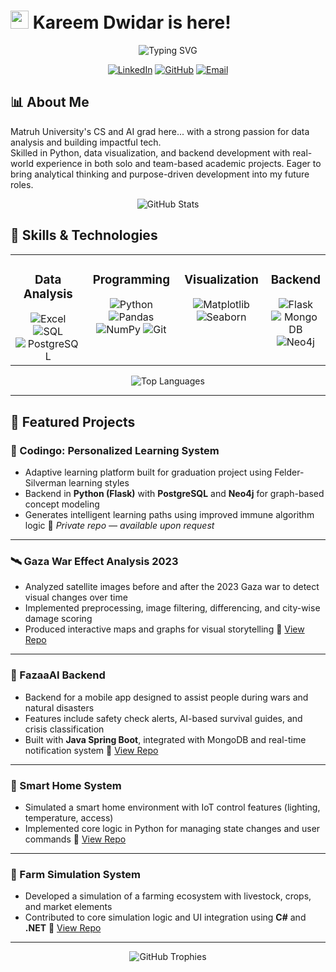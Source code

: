 # <img src="https://raw.githubusercontent.com/TheDudeThatCode/TheDudeThatCode/master/Assets/Hi.gif" width="29px"> Kareem Dwidar is here!

<div align="center">
  <img src="https://readme-typing-svg.herokuapp.com?font=Fira+Code&pause=1000&color=0969DA&center=true&vCenter=true&width=435&lines=Data+Analyst;Computer+Science+Graduate" alt="Typing SVG" />
</div>

<p align="center">
  <a href="https://www.linkedin.com/in/kareem-dwidar/"><img src="https://img.shields.io/badge/LinkedIn-0077B5?style=for-the-badge&logo=linkedin&logoColor=white" alt="LinkedIn" /></a>
  <a href="https://github.com/Kareem06Dwidar"><img src="https://img.shields.io/badge/GitHub-100000?style=for-the-badge&logo=github&logoColor=white" alt="GitHub" /></a>
  <a href="mailto:kareemdwidarr@gmail.com"><img src="https://img.shields.io/badge/Email-D14836?style=for-the-badge&logo=gmail&logoColor=white" alt="Email" /></a>
</p>

## 📊 About Me

Matruh University's CS and AI grad here... with a strong passion for data analysis and building impactful tech.  
Skilled in Python, data visualization, and backend development with real-world experience in both solo and team-based academic projects. Eager to bring analytical thinking and purpose-driven development into my future roles.

<p align="center">
  <img src="https://github-readme-stats.vercel.app/api?username=Kareem06Dwidar&show_icons=true&theme=tokyonight&hide_border=true" alt="GitHub Stats" />
</p>

## 🚀 Skills & Technologies

<table>
  <tr>
       <td valign="top" width="33%">
      <h3 align="center">Data Analysis</h3>
      <div align="center">  
        <img src="https://img.shields.io/badge/Excel-217346?style=for-the-badge&logo=microsoft-excel&logoColor=white" alt="Excel" />
        <img src="https://img.shields.io/badge/SQL-%2300758F.svg?style=for-the-badge&logo=sqlite&logoColor=white" alt="SQL" />
        <img src="https://img.shields.io/badge/PostgreSQL-%23316192.svg?style=for-the-badge&logo=postgresql&logoColor=white" alt="PostgreSQL" />
      </div>
    </td>
    <td valign="top" width="33%">
      <h3 align="center">Programming</h3>
      <div align="center">  
        <img src="https://img.shields.io/badge/python-%233776AB.svg?style=for-the-badge&logo=python&logoColor=white" alt="Python" />
        <img src="https://img.shields.io/badge/pandas-%23150458.svg?style=for-the-badge&logo=pandas&logoColor=white" alt="Pandas" />
        <img src="https://img.shields.io/badge/numpy-%23013243.svg?style=for-the-badge&logo=numpy&logoColor=white" alt="NumPy" />
        <img src="https://img.shields.io/badge/Git-%23F05033.svg?style=for-the-badge&logo=git&logoColor=white" alt="Git" />
      </div>
    </td>
    <td valign="top" width="33%">
      <h3 align="center">Visualization</h3>
      <div align="center">  
        <img src="https://img.shields.io/badge/Matplotlib-%23ffffff.svg?style=for-the-badge&logo=Matplotlib&logoColor=black" alt="Matplotlib" />
        <img src="https://img.shields.io/badge/Seaborn-%2371ADBC.svg?style=for-the-badge&logo=seaborn&logoColor=white" alt="Seaborn" />
      </div>
    </td>
    <td valign="top" width="33%">
      <h3 align="center">Backend</h3>
      <div align="center">  
        <img src="https://img.shields.io/badge/Flask-000000?style=for-the-badge&logo=flask&logoColor=white" alt="Flask" />
        <img src="https://img.shields.io/badge/MongoDB-47A248?style=for-the-badge&logo=mongodb&logoColor=white" alt="MongoDB" />
        <img src="https://img.shields.io/badge/Neo4j-008CC1?style=for-the-badge&logo=neo4j&logoColor=white" alt="Neo4j" />
      </div>
    </td>
  </tr>
</table>

<p align="center">
  <img src="https://github-readme-stats.vercel.app/api/top-langs/?username=Kareem06Dwidar&layout=compact&theme=tokyonight&hide_border=true" alt="Top Languages" />
</p>


---

## 📌 Featured Projects

### 🧠 Codingo: Personalized Learning System

* Adaptive learning platform built for graduation project using Felder-Silverman learning styles
* Backend in **Python (Flask)** with **PostgreSQL** and **Neo4j** for graph-based concept modeling
* Generates intelligent learning paths using improved immune algorithm logic
  🔗 *Private repo — available upon request*

---

### 🛰 Gaza War Effect Analysis 2023

* Analyzed satellite images before and after the 2023 Gaza war to detect visual changes over time
* Implemented preprocessing, image filtering, differencing, and city-wise damage scoring
* Produced interactive maps and graphs for visual storytelling
  🔗 [View Repo](https://github.com/Kareem06Dwidar/gaza-war-effect-analysis2023)

---

### 📱 FazaaAI Backend

* Backend for a mobile app designed to assist people during wars and natural disasters
* Features include safety check alerts, AI-based survival guides, and crisis classification
* Built with **Java Spring Boot**, integrated with MongoDB and real-time notification system
  🔗 [View Repo](https://github.com/HIS-MOHAMMED/FazaaAI-Backend)

---

### 🧪 Smart Home System

* Simulated a smart home environment with IoT control features (lighting, temperature, access)
* Implemented core logic in Python for managing state changes and user commands
  🔗 [View Repo](https://github.com/Kareem06Dwidar/Smart-Home)

---

### 🌾 Farm Simulation System

* Developed a simulation of a farming ecosystem with livestock, crops, and market elements
* Contributed to core simulation logic and UI integration using **C#** and **.NET**
  🔗 [View Repo](https://github.com/Ashraf0Sherif/Farm-Simulation)

---


<div align="center">
  <img src="https://github-profile-trophy.vercel.app/?username=Kareem06Dwidar&theme=nord&column=7&no-frame=true" alt="GitHub Trophies" />
</div>





        
